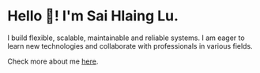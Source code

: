 # Hello 👋! I'm Sai Hlaing Lu.

I build flexible, scalable, maintainable and reliable systems. I am eager to learn new technologies and collaborate with professionals in various fields.

Check more about me [here](https://sai-hlaing.github.io/sai-hlaing/).
